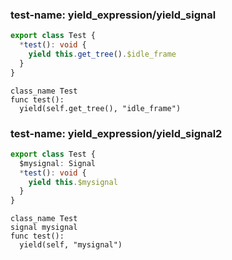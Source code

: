 
### test-name: yield_expression/yield_signal

```typescript
export class Test {
  *test(): void {
    yield this.get_tree().$idle_frame
  }
}
```
```gdscript
class_name Test
func test():
  yield(self.get_tree(), "idle_frame")
```


### test-name: yield_expression/yield_signal2

```typescript
export class Test {
  $mysignal: Signal
  *test(): void {
    yield this.$mysignal
  }
}
```
```gdscript
class_name Test
signal mysignal
func test():
  yield(self, "mysignal")
```

